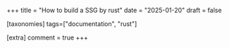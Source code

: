 +++
title = "How to build a SSG by rust"
date = "2025-01-20"
draft = false

[taxonomies]
tags=["documentation", "rust"]

[extra]
comment = true
+++
